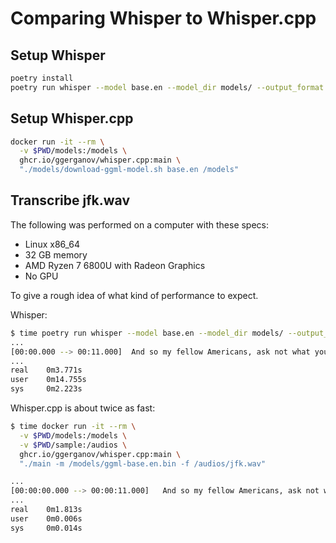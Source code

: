 # Comparing Whisper to Whisper.cpp

## Setup Whisper

```bash
poetry install
poetry run whisper --model base.en --model_dir models/ --output_format txt --output_dir sample/ sample/jfk.wav
```

## Setup Whisper.cpp

```bash
docker run -it --rm \
  -v $PWD/models:/models \
  ghcr.io/ggerganov/whisper.cpp:main \
  "./models/download-ggml-model.sh base.en /models"
```

## Transcribe jfk.wav

The following was performed on a computer with these specs:
- Linux x86_64
- 32 GB memory
- AMD Ryzen 7 6800U with Radeon Graphics
- No GPU

To give a rough idea of what kind of performance to expect.

Whisper:
```bash
$ time poetry run whisper --model base.en --model_dir models/ --output_format txt --output_dir sample/ sample/jfk.wav
...
[00:00.000 --> 00:11.000]  And so my fellow Americans, ask not what your country can do for you, ask what you can do for your country.
...
real    0m3.771s
user    0m14.755s
sys     0m2.223s
```
Whisper.cpp is about twice as fast:
```bash
$ time docker run -it --rm \
  -v $PWD/models:/models \
  -v $PWD/sample:/audios \
  ghcr.io/ggerganov/whisper.cpp:main \
  "./main -m /models/ggml-base.en.bin -f /audios/jfk.wav"

...
[00:00:00.000 --> 00:00:11.000]   And so my fellow Americans, ask not what your country can do for you, ask what you can do for your country.
...
real    0m1.813s
user    0m0.006s
sys     0m0.014s
```
